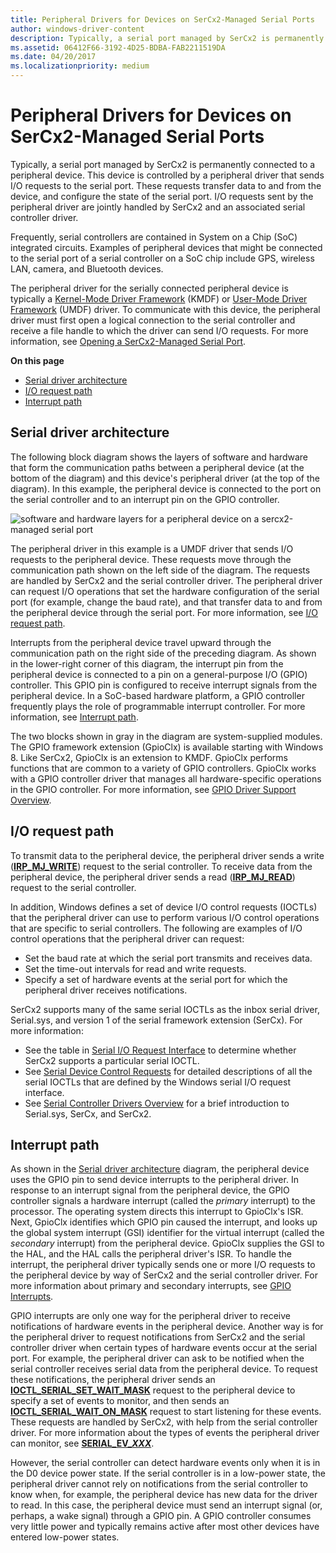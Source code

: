 ```yaml
---
title: Peripheral Drivers for Devices on SerCx2-Managed Serial Ports
author: windows-driver-content
description: Typically, a serial port managed by SerCx2 is permanently connected to a peripheral device.
ms.assetid: 06412F66-3192-4D25-BDBA-FAB2211519DA
ms.date: 04/20/2017
ms.localizationpriority: medium
---
```


# Peripheral Drivers for Devices on SerCx2-Managed Serial Ports


Typically, a serial port managed by SerCx2 is permanently connected to a peripheral device. This device is controlled by a peripheral driver that sends I/O requests to the serial port. These requests transfer data to and from the device, and configure the state of the serial port. I/O requests sent by the peripheral driver are jointly handled by SerCx2 and an associated serial controller driver.

Frequently, serial controllers are contained in System on a Chip (SoC) integrated circuits. Examples of peripheral devices that might be connected to the serial port of a serial controller on a SoC chip include GPS, wireless LAN, camera, and Bluetooth devices.

The peripheral driver for the serially connected peripheral device is typically a [Kernel-Mode Driver Framework](https://msdn.microsoft.com/library/windows/hardware/ff544296) (KMDF) or [User-Mode Driver Framework](https://msdn.microsoft.com/library/windows/hardware/ff560442) (UMDF) driver. To communicate with this device, the peripheral driver must first open a logical connection to the serial controller and receive a file handle to which the driver can send I/O requests. For more information, see [Opening a SerCx2-Managed Serial Port](opening-a-sercx2-managed-serial-port.md).

**On this page**

-   [Serial driver architecture](#serial-driver-architecture)
-   [I/O request path](#i-o-request-path)
-   [Interrupt path](#interrupt-path)

## Serial driver architecture


The following block diagram shows the layers of software and hardware that form the communication paths between a peripheral device (at the bottom of the diagram) and this device's peripheral driver (at the top of the diagram). In this example, the peripheral device is connected to the port on the serial controller and to an interrupt pin on the GPIO controller.

![software and hardware layers for a peripheral device on a sercx2-managed serial port](images/seriallayers.png)

The peripheral driver in this example is a UMDF driver that sends I/O requests to the peripheral device. These requests move through the communication path shown on the left side of the diagram. The requests are handled by SerCx2 and the serial controller driver. The peripheral driver can request I/O operations that set the hardware configuration of the serial port (for example, change the baud rate), and that transfer data to and from the peripheral device through the serial port. For more information, see [I/O request path](#i-o-request-path).

Interrupts from the peripheral device travel upward through the communication path on the right side of the preceding diagram. As shown in the lower-right corner of this diagram, the interrupt pin from the peripheral device is connected to a pin on a general-purpose I/O (GPIO) controller. This GPIO pin is configured to receive interrupt signals from the peripheral device. In a SoC-based hardware platform, a GPIO controller frequently plays the role of programmable interrupt controller. For more information, see [Interrupt path](#interrupt-path).

The two blocks shown in gray in the diagram are system-supplied modules. The GPIO framework extension (GpioClx) is available starting with Windows 8. Like SerCx2, GpioClx is an extension to KMDF. GpioClx performs functions that are common to a variety of GPIO controllers. GpioClx works with a GPIO controller driver that manages all hardware-specific operations in the GPIO controller. For more information, see [GPIO Driver Support Overview](https://msdn.microsoft.com/library/windows/hardware/hh439512).

## I/O request path


To transmit data to the peripheral device, the peripheral driver sends a write ([**IRP\_MJ\_WRITE**](https://msdn.microsoft.com/library/windows/hardware/ff546904)) request to the serial controller. To receive data from the peripheral device, the peripheral driver sends a read ([**IRP\_MJ\_READ**](https://msdn.microsoft.com/library/windows/hardware/ff546883)) request to the serial controller.

In addition, Windows defines a set of device I/O control requests (IOCTLs) that the peripheral driver can use to perform various I/O control operations that are specific to serial controllers. The following are examples of I/O control operations that the peripheral driver can request:

-   Set the baud rate at which the serial port transmits and receives data.
-   Set the time-out intervals for read and write requests.
-   Specify a set of hardware events at the serial port for which the peripheral driver receives notifications.

SerCx2 supports many of the same serial IOCTLs as the inbox serial driver, Serial.sys, and version 1 of the serial framework extension (SerCx). For more information:

-   See the table in [Serial I/O Request Interface](serial-i-o-request-interface.md) to determine whether SerCx2 supports a particular serial IOCTL.
-   See [Serial Device Control Requests](https://msdn.microsoft.com/library/windows/hardware/ff547466) for detailed descriptions of all the serial IOCTLs that are defined by the Windows serial I/O request interface.
-   See [Serial Controller Drivers Overview](serial-drivers-overview.md) for a brief introduction to Serial.sys, SerCx, and SerCx2.

## Interrupt path


As shown in the [Serial driver architecture](#serial-driver-architecture) diagram, the peripheral device uses the GPIO pin to send device interrupts to the peripheral driver. In response to an interrupt signal from the peripheral device, the GPIO controller signals a hardware interrupt (called the *primary* interrupt) to the processor. The operating system directs this interrupt to GpioClx's ISR. Next, GpioClx identifies which GPIO pin caused the interrupt, and looks up the global system interrupt (GSI) identifier for the virtual interrupt (called the *secondary* interrupt) from the peripheral device. GpioClx supplies the GSI to the HAL, and the HAL calls the peripheral driver's ISR. To handle the interrupt, the peripheral driver typically sends one or more I/O requests to the peripheral device by way of SerCx2 and the serial controller driver. For more information about primary and secondary interrupts, see [GPIO Interrupts](https://msdn.microsoft.com/library/windows/hardware/hh406467).

GPIO interrupts are only one way for the peripheral driver to receive notifications of hardware events in the peripheral device. Another way is for the peripheral driver to request notifications from SerCx2 and the serial controller driver when certain types of hardware events occur at the serial port. For example, the peripheral driver can ask to be notified when the serial controller receives serial data from the peripheral device. To request these notifications, the peripheral driver sends an [**IOCTL\_SERIAL\_SET\_WAIT\_MASK**](https://msdn.microsoft.com/library/windows/hardware/ff546780) request to the peripheral device to specify a set of events to monitor, and then sends an [**IOCTL\_SERIAL\_WAIT\_ON\_MASK**](https://msdn.microsoft.com/library/windows/hardware/ff546805) request to start listening for these events. These requests are handled by SerCx2, with help from the serial controller driver. For more information about the types of events the peripheral driver can monitor, see [**SERIAL\_EV\_*XXX***](https://msdn.microsoft.com/library/windows/hardware/hh439605).

However, the serial controller can detect hardware events only when it is in the D0 device power state. If the serial controller is in a low-power state, the peripheral driver cannot rely on notifications from the serial controller to know when, for example, the peripheral device has new data for the driver to read. In this case, the peripheral device must send an interrupt signal (or, perhaps, a wake signal) through a GPIO pin. A GPIO controller consumes very little power and typically remains active after most other devices have entered low-power states.

 

 




